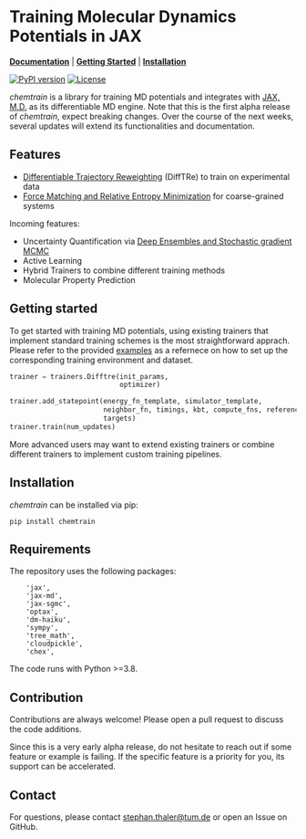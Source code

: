 # Training Molecular Dynamics Potentials in JAX

[**Documentation**](https://mfm.pages.gitlab.lrz.de/science/chemtrain) | [**Getting Started**](#getting-started) | [**Installation**](#installation)

[![PyPI version](https://badge.fury.io/py/chemtrain.svg)](https://badge.fury.io/py/chemtrain)
[![License](https://img.shields.io/badge/License-Apache_2.0-blue.svg)](https://opensource.org/licenses/Apache-2.0)

*chemtrain* is a library for training MD potentials and integrates with
[JAX, M.D.](https://github.com/jax-md/jax-md) as its differentiable MD engine.
Note that this is the first alpha release of *chemtrain*, expect breaking changes.
Over the course of the next weeks, several updates will extend its
functionalities and documentation.

## Features

* [Differentiable Trajectory Reweighting](https://www.nature.com/articles/s41467-021-27241-4) (DiffTRe)
to train on experimental data
* [Force Matching and Relative Entropy Minimization](https://doi.org/10.1063/5.0124538) for coarse-grained systems

Incoming features:

* Uncertainty Quantification via [Deep Ensembles and Stochastic gradient MCMC](https://doi.org/10.1021/acs.jctc.2c01267)
* Active Learning
* Hybrid Trainers to combine different training methods
* Molecular Property Prediction


## Getting started

To get started with training MD potentials, using existing trainers that
implement standard training schemes is the most straightforward apprach.
Please refer to the provided [examples](examples) as a refernece on how to set
up the corresponding training environment and dataset.
```python
trainer = trainers.Difftre(init_params,
                           optimizer)

trainer.add_statepoint(energy_fn_template, simulator_template,
                       neighbor_fn, timings, kbt, compute_fns, reference_state,
                       targets)
trainer.train(num_updates)
```

More advanced users may want to extend existing trainers or combine different
trainers to implement custom training pipelines.

## Installation
*chemtrain* can be installed via pip:
```
pip install chemtrain
```

## Requirements
The repository uses the following packages:
```
    'jax',
    'jax-md',
    'jax-sgmc',
    'optax',
    'dm-haiku',
    'sympy',
    'tree_math',
    'cloudpickle',
    'chex',
```
The code runs with Python >=3.8.

## Contribution
Contributions are always welcome! Please open a pull request to discuss the code
additions.

Since this is a very early alpha release, do not hesitate to reach out if some
feature or example is failing. If the specific feature is a priority for you,
its support can be accelerated.

## Contact
For questions, please contact stephan.thaler@tum.de or open an Issue on GitHub.



